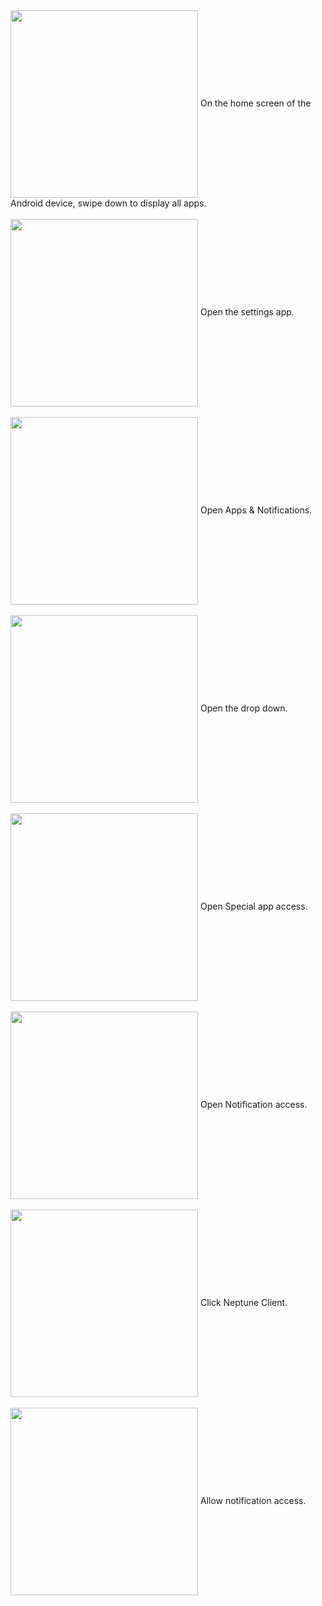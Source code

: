 <img align="center" src="https://user-images.githubusercontent.com/77418003/221474362-5382fac2-72c8-42bc-b869-849ac7813d49.png" height="300"/>
On the home screen of the Android device, swipe down to display all apps. <br/><br/>
<img align="center" src="https://user-images.githubusercontent.com/77418003/221475189-eb372ed4-d37e-40fc-a4bc-0f01b4bf541f.png" height="300"/>
Open the settings app.<br/><br/>
<img align="center" src="https://user-images.githubusercontent.com/77418003/221475310-563d5a31-9d90-4480-804b-4a83f4b167af.png" height="300"/>
Open Apps & Notifications.<br/><br/>
<img align="center" src="https://user-images.githubusercontent.com/77418003/221475429-194d9db5-d378-4773-a4e8-a2fa854cf5d3.png" height="300"/>
Open the drop down.<br/><br/>
<img align="center" src="https://user-images.githubusercontent.com/77418003/221475541-cc45e4ad-27bf-4c07-aa92-892c2d738da5.png" height="300"/>
Open Special app access.<br/><br/>
<img align="center" src="https://user-images.githubusercontent.com/77418003/221475635-06013bae-f373-4645-b562-b11ac6e65c70.png" height="300"/>
Open Notification access.<br/><br/>
<img align="center" src="https://user-images.githubusercontent.com/77418003/221475715-b8088715-7d2d-4c2d-add2-68623899ee3a.png" height="300"/>
Click Neptune Client.<br/><br/>
<img align="center" src="https://user-images.githubusercontent.com/77418003/221475779-65ca1879-263e-4afa-8973-1aec7b323195.png" height="300"/>
Allow notification access.
